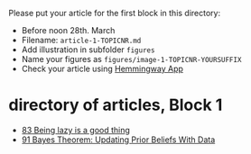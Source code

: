 Please put your article for the first block in this directory:
- Before noon 28th. March 
- Filename: ```article-1-TOPICNR.md```
- Add illustration in subfolder ```figures```
- Name your figures as ```figures/image-1-TOPICNR-YOURSUFFIX```
- Check your article using [Hemmingway App](http://hemingwayapp.com/)

# directory of articles, Block 1

* [83 Being lazy is a good thing](article-1-83.md)
* [91 Bayes Theorem: Updating Prior Beliefs With Data](article-1-91.md)